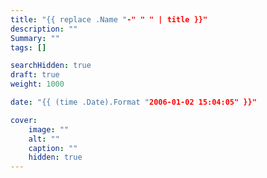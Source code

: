 ```yaml
---
title: "{{ replace .Name "-" " " | title }}"
description: ""
Summary: ""
tags: []

searchHidden: true
draft: true
weight: 1000

date: "{{ (time .Date).Format "2006-01-02 15:04:05" }}"

cover:
    image: ""
    alt: ""
    caption: ""
    hidden: true
---
```

